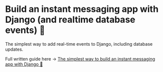 # Build an instant messaging app with Django (and realtime database events) 🌮
The simplest way to add real-time events to Django, including database updates.

Full written guide here -> [The simplest way to build an instant messaging app with Django 🌮](https://www.photondesigner.com/articles/instant-messenger?ref=repo-instant-messenger)